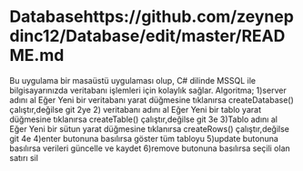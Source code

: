 # Databasehttps://github.com/zeynepdinc12/Database/edit/master/README.md

Bu uygulama bir masaüstü uygulaması olup, C# dilinde MSSQL ile bilgisayarınızda veritabanı işlemleri için kolaylık sağlar.
Algoritma;
1)server adını al
  Eğer Yeni bir veritabanı yarat düğmesine tıklanırsa createDatabase() çalıştır,değilse git 2ye
2) veritabanı adını al
   Eğer Yeni bir tablo yarat düğmesine tıklanırsa createTable() çalıştır,değilse git 3e
3)Tablo adını al
   Eğer Yeni bir sütun yarat düğmesine tıklanırsa createRows() çalıştır,değilse git 4e
4)enter butonuna basılırsa göster tüm tabloyu
5)update butonuna basılırsa verileri güncelle ve kaydet
6)remove butonuna basılırsa seçili olan satırı sil

